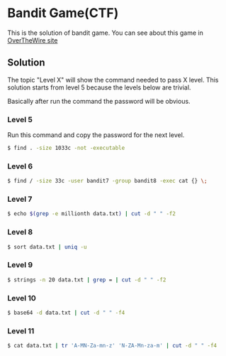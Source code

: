 # Bandit Game(CTF)
This is the solution of bandit game. You can see about this game in [OverTheWire site](http://overthewire.org/wargames/)

## Solution
The topic "Level X" will show the command needed to pass X level. This solution starts from level 5 because the levels below are trivial.

Basically after run the command the password will be obvious.

### Level 5
Run this command and copy the password for the next level.

```bash
$ find . -size 1033c -not -executable
```
### Level 6

```bash
$ find / -size 33c -user bandit7 -group bandit8 -exec cat {} \;
```
### Level 7

```bash
$ echo $(grep -e millionth data.txt) | cut -d " " -f2
```
### Level 8

```bash
$ sort data.txt | uniq -u
```
### Level 9

```bash
$ strings -n 20 data.txt | grep = | cut -d " " -f2
```

### Level 10
```bash
$ base64 -d data.txt | cut -d " " -f4
```

### Level 11

```bash
$ cat data.txt | tr 'A-MN-Za-mn-z' 'N-ZA-Mn-za-m' | cut -d " " -f4
```

